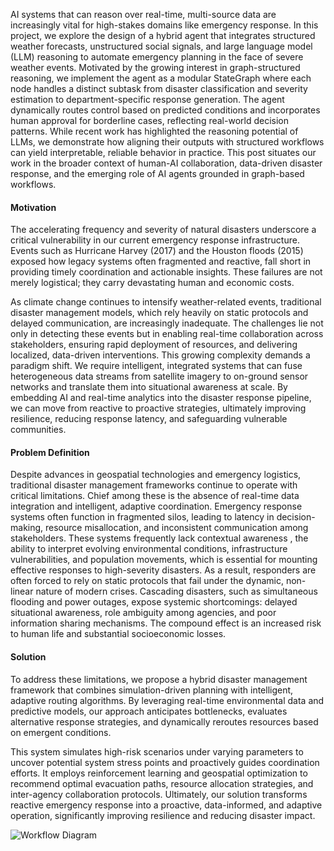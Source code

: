 

AI systems that can reason over real-time, multi-source data are increasingly vital for high-stakes domains like emergency response. In this project, we explore the design of a hybrid agent that integrates structured weather forecasts, unstructured social signals, and large language model (LLM) reasoning to automate emergency planning in the face of severe weather events. Motivated by the growing interest in graph-structured reasoning, we implement the agent as a modular StateGraph where each node handles a distinct subtask from disaster classification and severity estimation to department-specific response generation. The agent dynamically routes control based on predicted conditions and incorporates human approval for borderline cases, reflecting real-world decision patterns. While recent work has highlighted the reasoning potential of LLMs, we demonstrate how aligning their outputs with structured workflows can yield interpretable, reliable behavior in practice. This post situates our work in the broader context of human-AI collaboration, data-driven disaster response, and the emerging role of AI agents grounded in graph-based workflows.

#### Motivation
The accelerating frequency and severity of natural disasters underscore a critical vulnerability in our current emergency response infrastructure. Events such as Hurricane Harvey (2017) and the Houston floods (2015) exposed how legacy systems often fragmented and reactive,  fall short in providing timely coordination and actionable insights. These failures are not merely logistical; they carry devastating human and economic costs.

As climate change continues to intensify weather-related events, traditional disaster management models, which rely heavily on static protocols and delayed communication, are increasingly inadequate. The challenges lie not only in detecting these events but in enabling real-time collaboration across stakeholders, ensuring rapid deployment of resources, and delivering localized, data-driven interventions.
This growing complexity demands a paradigm shift. We require intelligent, integrated systems that can fuse heterogeneous data streams  from satellite imagery to on-ground sensor networks  and translate them into situational awareness at scale. By embedding AI and real-time analytics into the disaster response pipeline, we can move from reactive to proactive strategies, ultimately improving resilience, reducing response latency, and safeguarding vulnerable communities.


#### Problem Definition
Despite advances in geospatial technologies and emergency logistics, traditional disaster management frameworks continue to operate with critical limitations. Chief among these is the absence of real-time data integration and intelligent, adaptive coordination. Emergency response systems often function in fragmented silos, leading to latency in decision-making, resource misallocation, and inconsistent communication among stakeholders.
These systems frequently lack contextual awareness , the ability to interpret evolving environmental conditions, infrastructure vulnerabilities, and population movements,  which is essential for mounting effective responses to high-severity disasters. As a result, responders are often forced to rely on static protocols that fail under the dynamic, non-linear nature of modern crises. Cascading disasters, such as simultaneous flooding and power outages, expose systemic shortcomings: delayed situational awareness, role ambiguity among agencies, and poor information sharing mechanisms. The compound effect is an increased risk to human life and substantial socioeconomic losses.


#### Solution
To address these limitations, we propose a hybrid disaster management framework that combines simulation-driven planning with intelligent, adaptive routing algorithms. By leveraging real-time environmental data and predictive models, our approach anticipates bottlenecks, evaluates alternative response strategies, and dynamically reroutes resources based on emergent conditions.

This system simulates high-risk scenarios under varying parameters to uncover potential system stress points and proactively guides coordination efforts. It employs reinforcement learning and geospatial optimization to recommend optimal evacuation paths, resource allocation strategies, and inter-agency collaboration protocols. Ultimately, our solution transforms reactive emergency response into a proactive, data-informed, and adaptive operation, significantly improving resilience and reducing disaster impact.

![Workflow Diagram](static/assets/img/solution.jpg)

